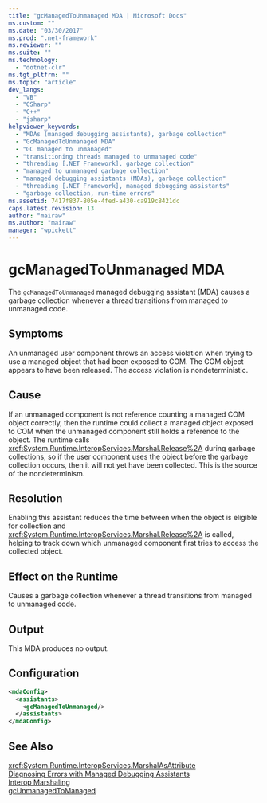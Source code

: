 ```yaml
---
title: "gcManagedToUnmanaged MDA | Microsoft Docs"
ms.custom: ""
ms.date: "03/30/2017"
ms.prod: ".net-framework"
ms.reviewer: ""
ms.suite: ""
ms.technology: 
  - "dotnet-clr"
ms.tgt_pltfrm: ""
ms.topic: "article"
dev_langs: 
  - "VB"
  - "CSharp"
  - "C++"
  - "jsharp"
helpviewer_keywords: 
  - "MDAs (managed debugging assistants), garbage collection"
  - "GcManagedToUnmanaged MDA"
  - "GC managed to unmanaged"
  - "transitioning threads managed to unmanaged code"
  - "threading [.NET Framework], garbage collection"
  - "managed to unmanaged garbage collection"
  - "managed debugging assistants (MDAs), garbage collection"
  - "threading [.NET Framework], managed debugging assistants"
  - "garbage collection, run-time errors"
ms.assetid: 7417f837-805e-4fed-a430-ca919c8421dc
caps.latest.revision: 13
author: "mairaw"
ms.author: "mairaw"
manager: "wpickett"
---
```

# gcManagedToUnmanaged MDA
The `gcManagedToUnmanaged` managed debugging assistant (MDA) causes a garbage collection whenever a thread transitions from managed to unmanaged code.  
  
## Symptoms  
 An unmanaged user component throws an access violation when trying to use a managed object that had been exposed to COM. The COM object appears to have been released. The access violation is nondeterministic.  
  
## Cause  
 If an unmanaged component is not reference counting a managed COM object correctly, then the runtime could collect a managed object exposed to COM when the unmanaged component still holds a reference to the object. The runtime calls <xref:System.Runtime.InteropServices.Marshal.Release%2A> during garbage collections, so if the user component uses the object before the garbage collection occurs, then it will not yet have been collected. This is the source of the nondeterminism.  
  
## Resolution  
 Enabling this assistant reduces the time between when the object is eligible for collection and <xref:System.Runtime.InteropServices.Marshal.Release%2A> is called, helping to track down which unmanaged component first tries to access the collected object.  
  
## Effect on the Runtime  
 Causes a garbage collection whenever a thread transitions from managed to unmanaged code.  
  
## Output  
 This MDA produces no output.  
  
## Configuration  
  
```xml  
<mdaConfig>  
  <assistants>  
    <gcManagedToUnmanaged/>  
  </assistants>  
</mdaConfig>  
```  
  
## See Also  
 <xref:System.Runtime.InteropServices.MarshalAsAttribute>   
 [Diagnosing Errors with Managed Debugging Assistants](../../../docs/framework/debug-trace-profile/diagnosing-errors-with-managed-debugging-assistants.md)   
 [Interop Marshaling](../../../docs/framework/interop/interop-marshaling.md)   
 [gcUnmanagedToManaged](../../../docs/framework/debug-trace-profile/gcunmanagedtomanaged-mda.md)